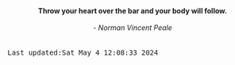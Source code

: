 
<div align="center"><b><span>Throw your heart over the bar and your body will follow.</span></b><br><br><i> - Norman Vincent Peale</i></div>
<br><br><kbd>Last updated:Sat May  4 12:08:33 2024</kbd>